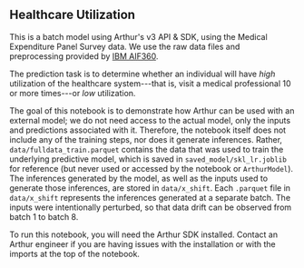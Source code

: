 ## Healthcare Utilization

This is a batch model using Arthur's v3 API & SDK, using the Medical Expenditure Panel Survey data.
We use the raw data files and preprocessing provided by [IBM AIF360](https://github.com/Trusted-AI/AIF360/blob/master/aif360/data/raw/meps/README.md).

The prediction task is to determine whether an individual will have *high* utilization
of the healthcare system---that is, visit a medical professional 10 or more times---or
*low* utilization.

The goal of this notebook is to demonstrate how Arthur can be used with an
external model; we do not need access to the actual model, only the inputs and predictions
associated with it. Therefore, the notebook itself does not include any of the training steps,
nor does it generate inferences. Rather, `data/fulldata_train.parquet` contains the
data that was used to train the underlying predictive model, which is saved in `saved_model/skl_lr.joblib`
for reference (but never used or accessed by the notebook or `ArthurModel`).
The inferences generated by the model, as well as the inputs used to generate
those inferences, are stored in `data/x_shift`. Each `.parquet` file in `data/x_shift`
represents the inferences generated at a separate batch. The inputs were intentionally
perturbed, so that data drift can be observed from batch 1 to batch 8.

To run this notebook, you will need the Arthur SDK installed. Contact an Arthur engineer if
you are having issues with the installation or with the imports at the top of the notebook.

